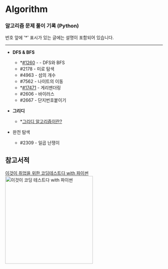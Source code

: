 # Algorithm
### 알고리즘 문제 풀이 기록 (Python)


번호 앞에 '*' 표시가 있는 글에는 설명이 포함되어 있습니다.

---

- **DFS & BFS**
  - *[#1260](https://github.com/ERyukSa/Algorithm/blob/main/DFS&BFS/%231260%20-%20DFS%EC%99%80%20BFS.md) - - DFS와 BFS
  - #2178 - 미로 탐색
  - #4963 - 섬의 개수
  - #7562 - 나이트의 이동
  - *[#17471](https://github.com/ERyukSa/Algorithm/blob/main/DFS%26BFS/%2317471%20-%20%EA%B2%8C%EB%A6%AC%EB%A7%A8%EB%8D%94%EB%A7%81.md) - 게리맨더링
  - #2606 - 바이러스
  - #2667 - 단지번호붙이기

- **그리디**
  - *[그리디 알고리즘이란?](https://github.com/ERyukSa/Algorithm/blob/main/Greedy/Greedy.md)

- 완전 탐색
  - #2309 - 일곱 난쟁이


## 참고서적

[이것이 취업을 위한 코딩테스트다 with 파이썬<img width="280" src="https://search.pstatic.net/common/?src=http%3A%2F%2Fblogfiles.naver.net%2FMjAyMTAxMTdfMjE4%2FMDAxNjEwODQ1Mzc2MTI5.J9I4C67bdsG9IUCz17AAiZQ-Ex3WVuRmqcP3ZE4t4qwg.llvkH6ZKQERHZ_iaPkcKaeTAos6ZxdW9JHVTsUHOV14g.PNG.cy2003k%2Fimage.png&type=sc960_832" alt="이것이 코딩 테스트다 with 파이썬" title="이것이 코딩 테스트다 with 파이썬">](https://book.naver.com/bookdb/book_detail.nhn?bid=16439154)